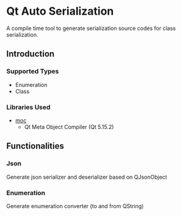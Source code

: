 # Qt Auto Serialization

A compile time tool to generate serialization source codes for class serialization.

## Introduction

### Supported Types

+ Enumeration
+ Class

### Libraries Used

+ [moc](https://github.com/qt/qtbase/tree/dev/src/tools/moc)
    + Qt Meta Object Compiler (Qt 5.15.2)

## Functionalities

### Json

Generate json serializer and deserializer based on QJsonObject

### Enumeration

Generate enumeration converter (to and from QString)